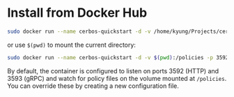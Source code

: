 # Install from Docker Hub

```bash
sudo docker run --name cerbos-quickstart -d -v /home/kyung/Projects/cerbos-quickstart:/policies -p 3592:3592 ghcr.io/cerbos/cerbos:0.40.0
```

or use `$(pwd)` to mount the current directory:

```bash
sudo docker run --name cerbos-quickstart -d -v $(pwd):/policies -p 3592:3592 ghcr.io/cerbos/cerbos:0.40.0
```

By default, the container is configured to listen on ports 3592 (HTTP) and 3593 (gRPC) and watch for policy files on the volume mounted at `/policies`. You can override these by creating a new configuration file.
